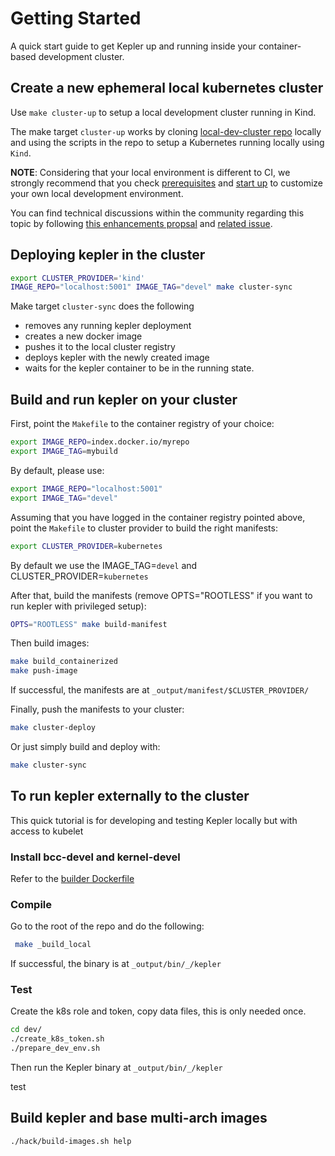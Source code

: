 # Getting Started

A quick start guide to get Kepler up and running inside your container-based development cluster.

## Create a new ephemeral local kubernetes cluster

Use `make cluster-up` to setup a local development cluster running in Kind.

The make target `cluster-up` works by cloning [local-dev-cluster repo](https://github.com/sustainable-computing-io/local-dev-cluster)
locally and using the scripts in the repo to setup a Kubernetes running locally
using `Kind`.

**NOTE**: Considering that your local environment is different to CI, we strongly
recommend that you check [prerequisites](https://github.com/sustainable-computing-io/local-dev-cluster#pre-request)
and [start up](https://github.com/sustainable-computing-io/local-dev-cluster#start-up) to
customize your own local development environment.

You can find technical discussions within the community regarding this topic by
following [this enhancements propsal](../../enhancements/CICDv1.md) and
[related issue](https://github.com/sustainable-computing-io/kepler/issues/721).

## Deploying kepler in the cluster
```bash
export CLUSTER_PROVIDER='kind'
IMAGE_REPO="localhost:5001" IMAGE_TAG="devel" make cluster-sync
```

Make target `cluster-sync` does the following
  * removes any running kepler deployment
  * creates a new docker image
  * pushes it to the local cluster registry
  * deploys kepler with the newly created image
  * waits for the kepler container to be in the running state.


## Build and run kepler on your cluster

First, point the `Makefile` to the container registry of your choice:

```bash
export IMAGE_REPO=index.docker.io/myrepo
export IMAGE_TAG=mybuild
```

By default, please use:
```bash
export IMAGE_REPO="localhost:5001"
export IMAGE_TAG="devel"
```

Assuming that you have logged in the container registry pointed above,
point the `Makefile` to cluster provider to build the right manifests:
```bash
export CLUSTER_PROVIDER=kubernetes
```

By default we use the IMAGE_TAG=`devel` and CLUSTER_PROVIDER=`kubernetes`

After that, build the manifests (remove OPTS="ROOTLESS" if you want to run kepler with privileged setup):
```bash
OPTS="ROOTLESS" make build-manifest
```

Then build images:
```bash
make build_containerized
make push-image
```

If successful, the manifests are at `_output/manifest/$CLUSTER_PROVIDER/`

Finally, push the manifests to your cluster:
```bash
make cluster-deploy
```

Or just simply build and deploy with:
```bash
make cluster-sync
```

## To run kepler externally to the cluster

This quick tutorial is for developing and testing Kepler locally but with access to kubelet

### Install bcc-devel and kernel-devel

Refer to the [builder Dockerfile](https://github.com/sustainable-computing-io/kepler/blob/main/build/Dockerfile.builder)

### Compile
Go to the root of the repo and do the following:

```bash
 make _build_local
```

If successful, the binary is at `_output/bin/_/kepler`

### Test

Create the k8s role and token, copy data files, this is only needed once.
```bash
cd dev/
./create_k8s_token.sh
./prepare_dev_env.sh
```

Then run the Kepler binary at `_output/bin/_/kepler`

test
## Build kepler and base multi-arch images
```bash
./hack/build-images.sh help
```
